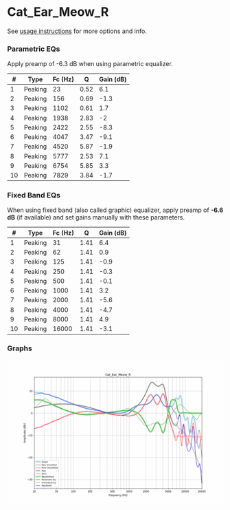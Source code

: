 # Cat_Ear_Meow_R
See [usage instructions](https://github.com/jaakkopasanen/AutoEq#usage) for more options and info.

### Parametric EQs
Apply preamp of -6.3 dB when using parametric equalizer.

|   # | Type    |   Fc (Hz) |    Q |   Gain (dB) |
|-----|---------|-----------|------|-------------|
|   1 | Peaking |        23 | 0.52 |         6.1 |
|   2 | Peaking |       156 | 0.69 |        -1.3 |
|   3 | Peaking |      1102 | 0.61 |         1.7 |
|   4 | Peaking |      1938 | 2.83 |        -2   |
|   5 | Peaking |      2422 | 2.55 |        -8.3 |
|   6 | Peaking |      4047 | 3.47 |        -9.1 |
|   7 | Peaking |      4520 | 5.87 |        -1.9 |
|   8 | Peaking |      5777 | 2.53 |         7.1 |
|   9 | Peaking |      6754 | 5.85 |         3.3 |
|  10 | Peaking |      7829 | 3.84 |        -1.7 |

### Fixed Band EQs
When using fixed band (also called graphic) equalizer, apply preamp of **-6.6 dB** (if available) and set gains manually with these parameters.

|   # | Type    |   Fc (Hz) |    Q |   Gain (dB) |
|-----|---------|-----------|------|-------------|
|   1 | Peaking |        31 | 1.41 |         6.4 |
|   2 | Peaking |        62 | 1.41 |         0.9 |
|   3 | Peaking |       125 | 1.41 |        -0.9 |
|   4 | Peaking |       250 | 1.41 |        -0.3 |
|   5 | Peaking |       500 | 1.41 |        -0.1 |
|   6 | Peaking |      1000 | 1.41 |         3.2 |
|   7 | Peaking |      2000 | 1.41 |        -5.6 |
|   8 | Peaking |      4000 | 1.41 |        -4.7 |
|   9 | Peaking |      8000 | 1.41 |         4.9 |
|  10 | Peaking |     16000 | 1.41 |        -3.1 |

### Graphs
![](./Cat_Ear_Meow_R.png)
